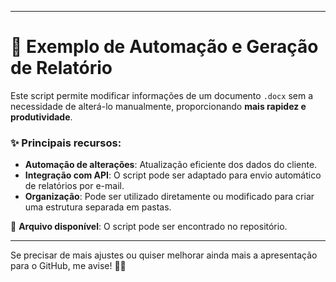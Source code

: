 
---

# 📄 Exemplo de Automação e Geração de Relatório

Este script permite modificar informações de um documento `.docx` sem a necessidade de alterá-lo manualmente, proporcionando **mais rapidez e produtividade**.

### ✨ Principais recursos:
- **Automação de alterações**: Atualização eficiente dos dados do cliente.
- **Integração com API**: O script pode ser adaptado para envio automático de relatórios por e-mail.
- **Organização**: Pode ser utilizado diretamente ou modificado para criar uma estrutura separada em pastas.

📂 **Arquivo disponível**: O script pode ser encontrado no repositório.

---

Se precisar de mais ajustes ou quiser melhorar ainda mais a apresentação para o GitHub, me avise! 🚀😊
